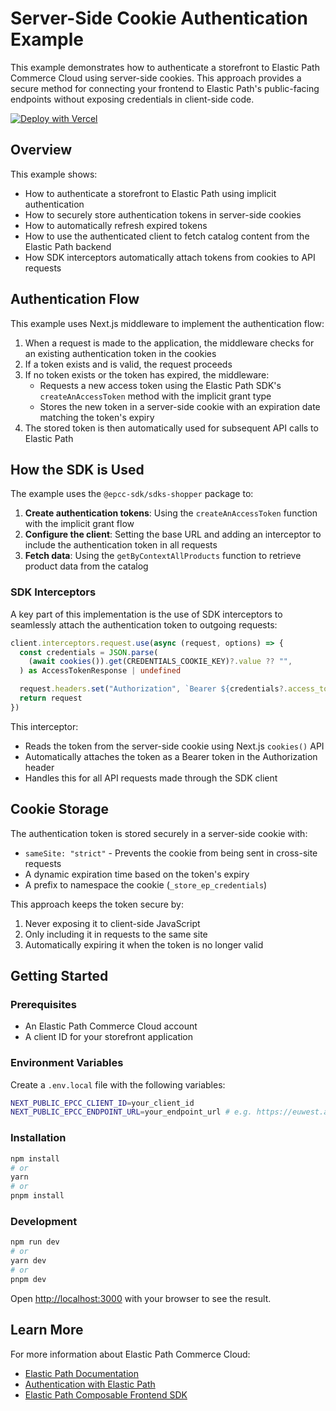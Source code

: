 # Server-Side Cookie Authentication Example

This example demonstrates how to authenticate a storefront to Elastic Path Commerce Cloud using server-side cookies. This approach provides a secure method for connecting your frontend to Elastic Path's public-facing endpoints without exposing credentials in client-side code.

[![Deploy with Vercel](https://vercel.com/button)](https://vercel.com/new/clone?repository-url=https%3A%2F%2Fgithub.com%2Felasticpath%2Fcomposable-frontend%2Ftree%2Fmain%2Fexamples%2Fauthentication-server-cookie&env=NEXT_PUBLIC_EPCC_CLIENT_ID,NEXT_PUBLIC_EPCC_ENDPOINT_URL&project-name=ep-auth-server-cookie-example)

## Overview

This example shows:

- How to authenticate a storefront to Elastic Path using implicit authentication
- How to securely store authentication tokens in server-side cookies
- How to automatically refresh expired tokens
- How to use the authenticated client to fetch catalog content from the Elastic Path backend
- How SDK interceptors automatically attach tokens from cookies to API requests

## Authentication Flow

This example uses Next.js middleware to implement the authentication flow:

1. When a request is made to the application, the middleware checks for an existing authentication token in the cookies
2. If a token exists and is valid, the request proceeds
3. If no token exists or the token has expired, the middleware:
   - Requests a new access token using the Elastic Path SDK's `createAnAccessToken` method with the implicit grant type
   - Stores the new token in a server-side cookie with an expiration date matching the token's expiry
4. The stored token is then automatically used for subsequent API calls to Elastic Path

## How the SDK is Used

The example uses the `@epcc-sdk/sdks-shopper` package to:

1. **Create authentication tokens**: Using the `createAnAccessToken` function with the implicit grant flow
2. **Configure the client**: Setting the base URL and adding an interceptor to include the authentication token in all requests
3. **Fetch data**: Using the `getByContextAllProducts` function to retrieve product data from the catalog

### SDK Interceptors

A key part of this implementation is the use of SDK interceptors to seamlessly attach the authentication token to outgoing requests:

```typescript
client.interceptors.request.use(async (request, options) => {
  const credentials = JSON.parse(
    (await cookies()).get(CREDENTIALS_COOKIE_KEY)?.value ?? "",
  ) as AccessTokenResponse | undefined

  request.headers.set("Authorization", `Bearer ${credentials?.access_token}`)
  return request
})
```

This interceptor:

- Reads the token from the server-side cookie using Next.js `cookies()` API
- Automatically attaches the token as a Bearer token in the Authorization header
- Handles this for all API requests made through the SDK client

## Cookie Storage

The authentication token is stored securely in a server-side cookie with:

- `sameSite: "strict"` - Prevents the cookie from being sent in cross-site requests
- A dynamic expiration time based on the token's expiry
- A prefix to namespace the cookie (`_store_ep_credentials`)

This approach keeps the token secure by:

1. Never exposing it to client-side JavaScript
2. Only including it in requests to the same site
3. Automatically expiring it when the token is no longer valid

## Getting Started

### Prerequisites

- An Elastic Path Commerce Cloud account
- A client ID for your storefront application

### Environment Variables

Create a `.env.local` file with the following variables:

```bash
NEXT_PUBLIC_EPCC_CLIENT_ID=your_client_id
NEXT_PUBLIC_EPCC_ENDPOINT_URL=your_endpoint_url # e.g. https://euwest.api.elasticpath.com
```

### Installation

```bash
npm install
# or
yarn
# or
pnpm install
```

### Development

```bash
npm run dev
# or
yarn dev
# or
pnpm dev
```

Open [http://localhost:3000](http://localhost:3000) with your browser to see the result.

## Learn More

For more information about Elastic Path Commerce Cloud:

- [Elastic Path Documentation](https://documentation.elasticpath.com/)
- [Authentication with Elastic Path](https://documentation.elasticpath.com/commerce-cloud/docs/api/basics/authentication/index.html)
- [Elastic Path Composable Frontend SDK](https://github.com/elasticpath/composable-frontend)
